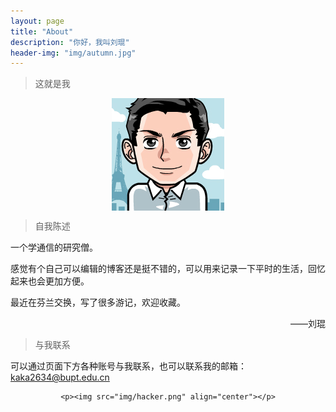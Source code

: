 ```yaml
---
layout: page
title: "About"
description: "你好，我叫刘琨"
header-img: "img/autumn.jpg"
---
```


> 这就是我

<center>
    <p><img src="img/kun.png" align="center"></p>
</center>

> 自我陈述

一个学通信的研究僧。

感觉有个自己可以编辑的博客还是挺不错的，可以用来记录一下平时的生活，回忆起来也会更加方便。

最近在芬兰交换，写了很多游记，欢迎收藏。

<p align="right">——刘琨</p>

> 与我联系

可以通过页面下方各种账号与我联系，也可以联系我的邮箱：kaka2634@bupt.edu.cn

<center>

    <p><img src="img/hacker.png" align="center"></p>
</center>
